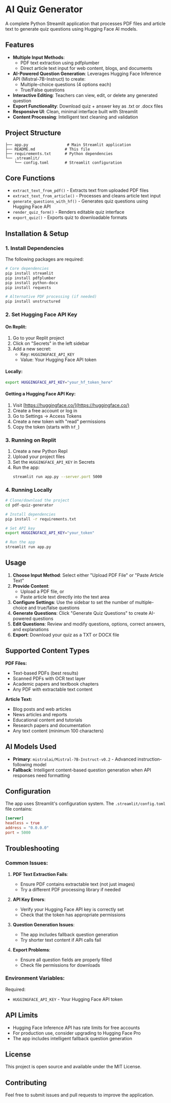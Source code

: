 # AI Quiz Generator

A complete Python Streamlit application that processes PDF files and article text to generate quiz questions using Hugging Face AI models.

## Features

- **Multiple Input Methods**: 
  - PDF text extraction using pdfplumber
  - Direct article text input for web content, blogs, and documents
- **AI-Powered Question Generation**: Leverages Hugging Face Inference API (Mistral-7B-Instruct) to create:
  - Multiple-choice questions (4 options each)
  - True/False questions
- **Interactive Editing**: Teachers can view, edit, or delete any generated question
- **Export Functionality**: Download quiz + answer key as .txt or .docx files
- **Responsive UI**: Clean, minimal interface built with Streamlit
- **Content Processing**: Intelligent text cleaning and validation

## Project Structure

```
├── app.py                 # Main Streamlit application
├── README.md             # This file
├── requirements.txt      # Python dependencies
└── .streamlit/
    └── config.toml       # Streamlit configuration
```

## Core Functions

- `extract_text_from_pdf()` - Extracts text from uploaded PDF files
- `extract_text_from_article()` - Processes and cleans article text input
- `generate_questions_with_hf()` - Generates quiz questions using Hugging Face API
- `render_quiz_form()` - Renders editable quiz interface
- `export_quiz()` - Exports quiz to downloadable formats

## Installation & Setup

### 1. Install Dependencies

The following packages are required:

```bash
# Core dependencies
pip install streamlit
pip install pdfplumber
pip install python-docx
pip install requests

# Alternative PDF processing (if needed)
pip install unstructured
```

### 2. Set Hugging Face API Key

#### On Replit:
1. Go to your Replit project
2. Click on "Secrets" in the left sidebar
3. Add a new secret:
   - Key: `HUGGINGFACE_API_KEY`
   - Value: Your Hugging Face API token

#### Locally:
```bash
export HUGGINGFACE_API_KEY="your_hf_token_here"
```

#### Getting a Hugging Face API Key:
1. Visit [https://huggingface.co/](https://huggingface.co/)
2. Create a free account or log in
3. Go to Settings → Access Tokens
4. Create a new token with "read" permissions
5. Copy the token (starts with `hf_`)

### 3. Running on Replit

1. Create a new Python Repl
2. Upload your project files
3. Set the `HUGGINGFACE_API_KEY` in Secrets
4. Run the app:
   ```bash
   streamlit run app.py --server.port 5000
   ```

### 4. Running Locally

```bash
# Clone/download the project
cd pdf-quiz-generator

# Install dependencies
pip install -r requirements.txt

# Set API key
export HUGGINGFACE_API_KEY="your_token"

# Run the app
streamlit run app.py
```

## Usage

1. **Choose Input Method**: Select either "Upload PDF File" or "Paste Article Text"
2. **Provide Content**: 
   - Upload a PDF file, or
   - Paste article text directly into the text area
3. **Configure Settings**: Use the sidebar to set the number of multiple-choice and true/false questions
4. **Generate Questions**: Click "Generate Quiz Questions" to create AI-powered questions
5. **Edit Questions**: Review and modify questions, options, correct answers, and explanations
6. **Export**: Download your quiz as a TXT or DOCX file

## Supported Content Types

**PDF Files:**
- Text-based PDFs (best results)
- Scanned PDFs with OCR text layer
- Academic papers and textbook chapters
- Any PDF with extractable text content

**Article Text:**
- Blog posts and web articles
- News articles and reports
- Educational content and tutorials
- Research papers and documentation
- Any text content (minimum 100 characters)

## AI Models Used

- **Primary**: `mistralai/Mistral-7B-Instruct-v0.2` - Advanced instruction-following model
- **Fallback**: Intelligent content-based question generation when API responses need formatting

## Configuration

The app uses Streamlit's configuration system. The `.streamlit/config.toml` file contains:

```toml
[server]
headless = true
address = "0.0.0.0"
port = 5000
```

## Troubleshooting

### Common Issues:

1. **PDF Text Extraction Fails**:
   - Ensure PDF contains extractable text (not just images)
   - Try a different PDF processing library if needed

2. **API Key Errors**:
   - Verify your Hugging Face API key is correctly set
   - Check that the token has appropriate permissions

3. **Question Generation Issues**:
   - The app includes fallback question generation
   - Try shorter text content if API calls fail

4. **Export Problems**:
   - Ensure all question fields are properly filled
   - Check file permissions for downloads

### Environment Variables:

Required:
- `HUGGINGFACE_API_KEY` - Your Hugging Face API token

## API Limits

- Hugging Face Inference API has rate limits for free accounts
- For production use, consider upgrading to Hugging Face Pro
- The app includes intelligent fallback question generation

## License

This project is open source and available under the MIT License.

## Contributing

Feel free to submit issues and pull requests to improve the application.